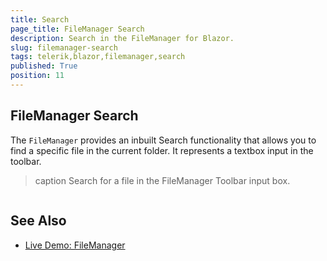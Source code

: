```yaml
---
title: Search
page_title: FileManager Search
description: Search in the FileManager for Blazor.
slug: filemanager-search
tags: telerik,blazor,filemanager,search
published: True
position: 11
---
```


## FileManager Search

The `FileManager` provides an inbuilt Search functionality that allows you to find a specific file in the current folder. It represents a textbox input in the toolbar.

>caption Search for a file in the FileManager Toolbar input box.

````CSHTML
````

## See Also

  * [Live Demo: FileManager](https://demos.telerik.com/blazor-ui/filemanager/overview)